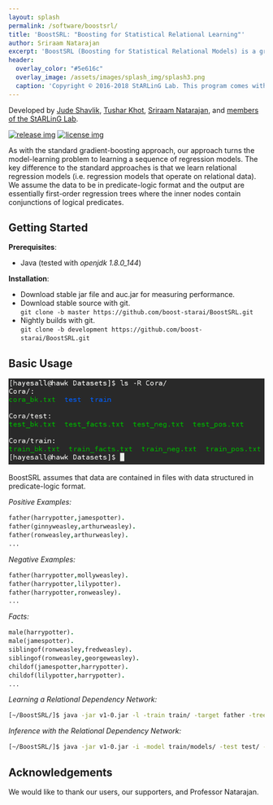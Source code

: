 ```yaml
---
layout: splash
permalink: /software/boostsrl/
title: 'BoostSRL: "Boosting for Statistical Relational Learning"'
author: Sriraam Natarajan
excerpt: 'BoostSRL (Boosting for Statistical Relational Models) is a gradient-boosting based approach to learning different types of SRL models.<br /><br />{::nomarkdown}<iframe style="display: inline-block;" src="https://ghbtns.com/github-btn.html?user=starling-lab&repo=BoostSRL&type=star&count=true&size=large" frameborder="0" scrolling="0" width="120px" height="30px"></iframe> <iframe style="display: inline-block;" src="https://ghbtns.com/github-btn.html?user=starling-lab&repo=BoostSRL&type=fork&count=true&size=large" frameborder="0" scrolling="0" width="158px" height="30px"></iframe> <br><br><a href="https://github.com/boost-starai/BoostSRL-Misc/blob/master/VersionHistory/Version1.0/v1-0.jar?raw=true" class="btn btn--light-outline btn--large"><i class="fas fa-download"></i> Download v1-0.jar</a> <a href="https://github.com/boost-starai/BoostSRL-Misc/blob/master/VersionHistory/Version1.0/auc.jar?raw=true" class="btn btn--light-outline btn--large"><i class="fas fa-download"></i> Download auc.jar</a><a href="/software/boostsrl/wiki/" class="btn btn--light-outline btn--large"><i class="fas fa-book"></i> Documentation</a> <a href="https://github.com/starling-lab/BoostSRL/issues" class="btn btn--light-outline btn--large"><i class="fas fa-bug"></i> Bug Tracker and Discussion</a>{:/nomarkdown}'
header:
  overlay_color: "#5e616c"
  overlay_image: /assets/images/splash_img/splash3.png
  caption: 'Copyright © 2016-2018 StARLinG Lab. This program comes with absolutely no warranty. This is free software, available under the terms of the GPL-3.0.'
---
```


Developed by [Jude Shavlik](http://pages.cs.wisc.edu/~shavlik/), [Tushar Khot](http://pages.cs.wisc.edu/~tushar/), [Sriraam Natarajan](http://utdallas.edu/~sxn177430/), and [members of the StARLinG Lab](/people/).

[![release img]][release] [![license img]][license]

As with the standard gradient-boosting approach, our approach turns the model-learning problem to learning a sequence of regression models. The key difference to the standard approaches is that we learn relational regression models (i.e. regression models that operate on relational data). We assume the data to be in predicate-logic format and the output are essentially first-order regression trees where the inner nodes contain conjunctions of logical predicates.

## Getting Started

**Prerequisites**:

* Java (tested with *openjdk 1.8.0_144*)

**Installation**:

* Download stable jar file and auc.jar for measuring performance.
* Download stable source with git.  
  `git clone -b master https://github.com/boost-starai/BoostSRL.git`
* Nightly builds with git.  
  `git clone -b development https://github.com/boost-starai/BoostSRL.git`

## Basic Usage

<img src="https://raw.githubusercontent.com/boost-starai/BoostSRL-Misc/master/Images/basicFileStructure.png" alt="Basic file structure for the Cora dataset which BoostSRL assumes for most operations." width="558" display="block" margin="auto">

BoostSRL assumes that data are contained in files with data structured in predicate-logic format.

*Positive Examples:*

```prolog
father(harrypotter,jamespotter).
father(ginnyweasley,arthurweasley).
father(ronweasley,arthurweasley).
...
```

*Negative Examples:*

```prolog
father(harrypotter,mollyweasley).
father(harrypotter,lilypotter).
father(harrypotter,ronweasley).
...
```

*Facts:*

```prolog
male(harrypotter).
male(jamespotter).
siblingof(ronweasley,fredweasley).
siblingof(ronweasley,georgeweasley).
childof(jamespotter,harrypotter).
childof(lilypotter,harrypotter).
...
```

*Learning a Relational Dependency Network:*

```bash
[~/BoostSRL/]$ java -jar v1-0.jar -l -train train/ -target father -trees 10
```

*Inference with the Relational Dependency Network:*

```bash
[~/BoostSRL/]$ java -jar v1-0.jar -i -model train/models/ -test test/ -target father -aucJarPath . -trees 10
```

## Acknowledgements

We would like to thank our users, our supporters, and Professor Natarajan.

[license]:https://github.com/boost-starai/BoostSRL/blob/master/license.txt
[release]:https://github.com/boost-starai/BoostSRL/releases
[license img]:https://img.shields.io/github/license/boost-starai/BoostSRL.svg
[release img]:https://img.shields.io/github/tag/boost-starai/BoostSRL.svg
